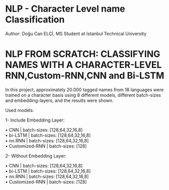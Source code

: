 # NLP - Character Level name Classification <br>
Author: Doğu Can ELÇİ, MS Student at Istanbul Technical University
<br>
# NLP FROM SCRATCH: CLASSIFYING NAMES WITH A CHARACTER-LEVEL RNN,Custom-RNN,CNN and Bi-LSTM <br>
In this project, approximately 20.000 tagged names from 18 languages were trained on a character basis using 8 different models, different batch-sizes and embedding-layers, and the results were shown.

Used models:<br>

1- Include Embedding Layer:

• CNN | batch-sizes: [128,64,32,16,8] <br>
• bi-LSTM | batch-sizes: [128,64,32,16,8] <br>
• nn.RNN | batch-sizes: [128,64,32,16,8] <br>
• Customized-RNN | batch-sizes: [128] <br>

2- Without Embedding Layer:

•  CNN | batch-sizes: [128,64,32,16,8] <br>
• bi-LSTM | batch-sizes: [128,64,32,16,8] <br>
• nn.RNN | batch-sizes: [128,64,32,16,8] <br>
• Customized-RNN | batch-sizes: [128] <br>
